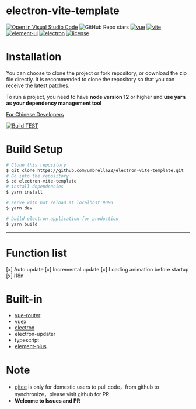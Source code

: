 # electron-vite-template

[![Open in Visual Studio Code](https://open.vscode.dev/badges/open-in-vscode.svg)](https://open.vscode.dev/umbrella22/electron-vite-template/tree/strict)
![GitHub Repo stars](https://img.shields.io/github/stars/umbrella22/electron-vite-template)
[![vue](https://img.shields.io/badge/vue-3.2.3-brightgreen.svg)](https://github.com/vuejs/vue-next)
[![vite](https://img.shields.io/badge/vite-2.5.0-brightgreen.svg)](https://github.com/vitejs/vite)
[![element-ui](https://img.shields.io/badge/element-plus-brightgreen.svg)](https://www.npmjs.org/package/element-plus)
[![electron](https://img.shields.io/badge/electron-13.1.9-brightgreen.svg)](https://github.com/electron/electron)
[![license](https://img.shields.io/github/license/mashape/apistatus.svg)](https://github.com/umbrella22/electron-vite-template/blob/master/LICENSE)
# Installation
You can choose to clone the project or fork repository, or download the zip file directly. It is recommended to clone the repository so that you can receive the latest patches.

To run a project, you need to have **node version 12** or higher and **use yarn as your dependency management tool**


[For Chinese Developers](/README_ZH.md)

[![Build TEST](https://github.com/umbrella22/electron-vite-template/actions/workflows/build-test.yml/badge.svg)](https://github.com/umbrella22/electron-vite-template/actions/workflows/build-test.yml)
# Build Setup

``` bash
# Clone this repository
$ git clone https://github.com/umbrella22/electron-vite-template.git
# Go into the repository
$ cd electron-vite-template
# install dependencies
$ yarn install

# serve with hot reload at localhost:9080
$ yarn dev

# build electron application for production
$ yarn build


```

---

# Function list

[x] Auto update
[x] Incremental update
[x] Loading animation before startup
[x] i18n

# Built-in

- [vue-router](https://next.router.vuejs.org/index.html)
- [vuex](https://next.vuex.vuejs.org/index.html)
- [electron](http://www.electronjs.org/docs)
- electron-updater
- typescript
- [element-plus](https://element-plus.gitee.io/#/en-US/component/installation)

# Note
- [gitee](https://gitee.com/Zh-Sky/electron-vite-template) is only for domestic users to pull code，from github to synchronize，please visit github for PR
- **Welcome to Issues and PR**
